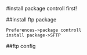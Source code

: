 
#install package controll first!

##install ftp package

```
Preferences->package controll
install package->SFTP
```

##ftp config

```

```




